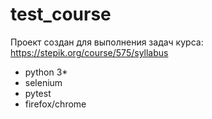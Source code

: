 # test_course

Проект создан для выполнения задач курса: https://stepik.org/course/575/syllabus

- python 3*
- selenium
- pytest
- firefox/chrome
